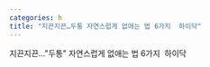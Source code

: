 ```yaml
---
categories: h
title: "지끈지끈…두통 자연스럽게 없애는 법 6가지  하이닥"
---
```

지끈지끈…"두통" 자연스럽게 없애는 법 6가지&nbsp;&nbsp;하이닥